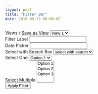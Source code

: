 ```yaml
---
layout: post
title: "Filter Bar"
date: 2016-09-12 00:00:02
---
```


<div class="row main-filter-bar">
  <div class="col-md-12">
    <div class="form-group">
      <label>Views /
        <a href="#">Save as View</a>
      </label>
      <select class="selectpicker form-control" title="Default View">
        <option value="1">View 1</option>
        <option value="2">View 2</option>
        <option value="3">View 3</option>
      </select>
    </div>
    <div class="form-group">
      <label>Filter Label</label>
      <input type="text" class="form-control" />
    </div>
    <div class="form-group">
      <label class="control-label">Date Picker</label>
      <input type="text" class="form-control" ng-model="selectedDate" name="date" bs-datepicker/>
    </div>
    <div class="form-group">
      <label>Select with Search Box</label>
      <select class="form-control selectpicker" data-live-search="true" title="Search Options">
        <option value="0">select with search</option>
        <option value="1">Option 1</option>
        <option value="2">Option 2</option>
        <option value="3">Option 3</option>
      </select>
    </div>
    <div class="form-group">
      <label>Select One</label>
      <select class="selectpicker form-control" title="Select One">
        <option value="1">Option 1</option>
        <option value="2">Option 2</option>
        <option value="3">Option 3</option>
      </select>
    </div>
    <div class="form-group">
      <label>Select Multiple</label>
      <select class="form-control selectpicker" multiple title="Select Multiple">
        <option value="1">Option 1</option>
        <option value="2">Option 2</option>
        <option value="3">Option 3</option>
      </select>
    </div>
    <div class="form-group apply-filters">
      <button class="btn btn-primary btn-sm">Apply Filter</button>
    </div>
  </div>
</div>